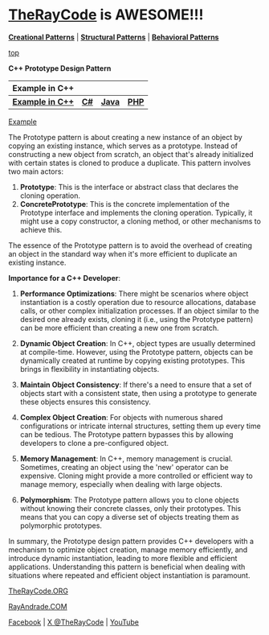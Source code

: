 # [TheRayCode](../../../README.md) is AWESOME!!!

**[Creational Patterns](../README.md)** | **[Structural Patterns](../../Structural/README.md)** | **[Behavioral Patterns](../../Behavioral/README.md)**

[top](../README.md)

**C++ Prototype Design Pattern**

|Example in C++|   |   |   |
|---|---|---|---|
|  [**Example in C++**](README.md) | [**C#**](../../../Csharp/Creational/Prototype/README.md) | [**Java**](../../../Java/Creational/Prototype/README.md) | [**PHP**](../../../PHP/Creational/Prototype/README.md) |

[Example](Show/README.md)

The Prototype pattern is about creating a new instance of an object by copying an existing instance, which serves as a prototype. Instead of constructing a new object from scratch, an object that's already initialized with certain states is cloned to produce a duplicate. This pattern involves two main actors:

1. **Prototype**: This is the interface or abstract class that declares the cloning operation.
2. **ConcretePrototype**: This is the concrete implementation of the Prototype interface and implements the cloning operation. Typically, it might use a copy constructor, a cloning method, or other mechanisms to achieve this.

The essence of the Prototype pattern is to avoid the overhead of creating an object in the standard way when it's more efficient to duplicate an existing instance.

**Importance for a C++ Developer**:

1. **Performance Optimizations**: There might be scenarios where object instantiation is a costly operation due to resource allocations, database calls, or other complex initialization processes. If an object similar to the desired one already exists, cloning it (i.e., using the Prototype pattern) can be more efficient than creating a new one from scratch.

2. **Dynamic Object Creation**: In C++, object types are usually determined at compile-time. However, using the Prototype pattern, objects can be dynamically created at runtime by copying existing prototypes. This brings in flexibility in instantiating objects.

3. **Maintain Object Consistency**: If there's a need to ensure that a set of objects start with a consistent state, then using a prototype to generate these objects ensures this consistency.

4. **Complex Object Creation**: For objects with numerous shared configurations or intricate internal structures, setting them up every time can be tedious. The Prototype pattern bypasses this by allowing developers to clone a pre-configured object.

5. **Memory Management**: In C++, memory management is crucial. Sometimes, creating an object using the 'new' operator can be expensive. Cloning might provide a more controlled or efficient way to manage memory, especially when dealing with large objects.

6. **Polymorphism**: The Prototype pattern allows you to clone objects without knowing their concrete classes, only their prototypes. This means that you can copy a diverse set of objects treating them as polymorphic prototypes.

In summary, the Prototype design pattern provides C++ developers with a mechanism to optimize object creation, manage memory efficiently, and introduce dynamic instantiation, leading to more flexible and efficient applications. Understanding this pattern is beneficial when dealing with situations where repeated and efficient object instantiation is paramount.

[TheRayCode.ORG](https://www.TheRayCode.org)

[RayAndrade.COM](https://www.RayAndrade.com)

[Facebook](https://www.facebook.com/TheRayCode/) | [X @TheRayCode](https://www.x.com/TheRayCode/) | [YouTube](https://www.youtube.com/TheRayCode/)
